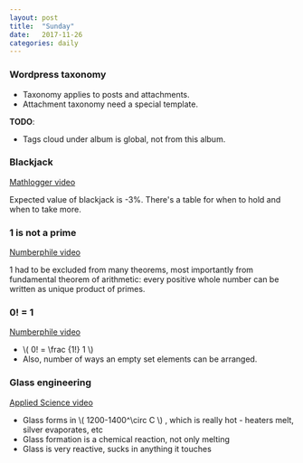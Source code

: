 ```yaml
---
layout: post
title:  "Sunday"
date:   2017-11-26
categories: daily
---
```


### Wordpress taxonomy
- Taxonomy applies to posts and attachments.
- Attachment taxonomy need a special template.

**TODO**:
- Tags cloud under album is global, not from this album.

### Blackjack
[Mathlogger video](https://www.youtube.com/watch?v=ytuHV2e4c4Q)

Expected value of blackjack is -3%.
There's a table for when to hold and when to take more.

### 1 is not a prime
[Numberphile video](https://www.youtube.com/watch?v=IQofiPqhJ_s)

1 had to be excluded from many theorems, most importantly from fundamental theorem of arithmetic: every positive whole number can be written as unique product of primes.

### 0! = 1
[Numberphile video](https://www.youtube.com/watch?v=Mfk_L4Nx2ZI)

- \\( 0! = \frac {1!} 1 \\)
- Also, number of ways an empty set elements can be arranged.

### Glass engineering
[Applied Science video](https://www.youtube.com/watch?v=mUcUy7SqdS0)

- Glass forms in \\( 1200-1400^\circ C \\) , which is really hot - heaters melt, silver evaporates, etc
- Glass formation is a chemical reaction, not only melting
- Glass is very reactive, sucks in anything it touches
